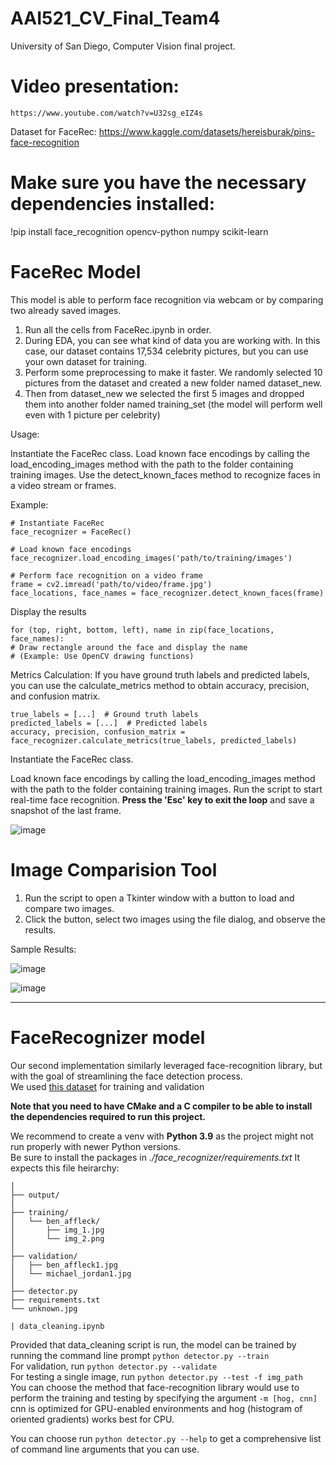 # AAI521_CV_Final_Team4
University of San Diego, Computer Vision final project. 

# Video presentation: 
    https://www.youtube.com/watch?v=U32sg_eIZ4s

Dataset for FaceRec: https://www.kaggle.com/datasets/hereisburak/pins-face-recognition 

# Make sure you have the necessary dependencies installed: 
  !pip install face_recognition opencv-python numpy scikit-learn 

# FaceRec Model
This model is able to perform face recognition via webcam or by comparing two already saved images.

  1. Run all the cells from FaceRec.ipynb in order.
  2. During EDA, you can see what kind of data you are working with. In this case, our dataset contains 17,534 celebrity pictures, but you can use your own dataset for training.
  3. Perform some preprocessing to make it faster. We randomly selected 10 pictures from the dataset and created a new folder named dataset_new.
  4. Then from dataset_new we selected the first 5 images and dropped them into another folder named training_set (the model will perform well even with 1 picture per celebrity)


  Usage:

  Instantiate the FaceRec class.
  Load known face encodings by calling the load_encoding_images method with the path to the folder containing training images.
  Use the detect_known_faces method to recognize faces in a video stream or frames.

  Example:

    # Instantiate FaceRec
    face_recognizer = FaceRec()

    # Load known face encodings
    face_recognizer.load_encoding_images('path/to/training/images')

    # Perform face recognition on a video frame
    frame = cv2.imread('path/to/video/frame.jpg')
    face_locations, face_names = face_recognizer.detect_known_faces(frame)

  Display the results
    
    for (top, right, bottom, left), name in zip(face_locations, face_names):
    # Draw rectangle around the face and display the name
    # (Example: Use OpenCV drawing functions)

Metrics Calculation:
If you have ground truth labels and predicted labels, you can use the calculate_metrics method to obtain accuracy, precision, and confusion matrix.

    true_labels = [...]  # Ground truth labels
    predicted_labels = [...]  # Predicted labels
    accuracy, precision, confusion_matrix = face_recognizer.calculate_metrics(true_labels, predicted_labels)

Instantiate the FaceRec class.

  Load known face encodings by calling the load_encoding_images method with the path to the folder containing training images.
  Run the script to start real-time face recognition. 
  **Press the 'Esc' key to exit the loop** and save a snapshot of the last frame.

  ![image](https://github.com/teslanando/AAI521_CV_Final_Team4/assets/133830351/2a8b3a8d-0f30-4a4c-b1bd-2b1d3620660b)


# Image Comparision Tool

  1. Run the script to open a Tkinter window with a button to load and compare two images.
  2. Click the button, select two images using the file dialog, and observe the results.

Sample Results:

![image](https://github.com/teslanando/AAI521_CV_Final_Team4/assets/133830351/47a86792-ead5-47fa-88fa-e52f5bcb88ba)

![image](https://github.com/teslanando/AAI521_CV_Final_Team4/assets/133830351/7b7502a9-80da-488a-a754-73ee73c4c95a)


----

# FaceRecognizer model
Our second implementation similarly leveraged face-recognition library, but with the goal of streamlining the face detection process.  
We used [this dataset](https://vis-www.cs.umass.edu/lfw/) for training and validation  

**Note that you need to have CMake and a C compiler to be able to install the dependencies required to run this project.**  

We recommend to create a venv with **Python 3.9** as the project might not run properly with newer Python versions.  
Be sure to install the packages in *./face_recognizer/requirements.txt*
It expects this file heirarchy:


```|face_recognizer/
│
├── output/
│
├── training/
│   └── ben_affleck/
│       ├── img_1.jpg
│       └── img_2.png
│
├── validation/
│   ├── ben_affleck1.jpg
│   └── michael_jordan1.jpg
│
├── detector.py
├── requirements.txt
└── unknown.jpg

| data_cleaning.ipynb
```

Provided that data_cleaning script is run, the model can be trained by running the command line prompt `python detector.py --train`  
For validation, run `python detector.py --validate`  
For testing a single image, run `python detector.py --test -f img_path`  
You can choose the method that face-recognition library would use to perform the training and testing by specifying the argument `-m [hog, cnn]`  
cnn is optimized for GPU-enabled environments and hog (histogram of oriented gradients) works best for CPU.

You can choose run `python detector.py --help` to get a comprehensive list of command line arguments that you can use.  







